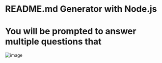 # README.md Generator with Node.js
# You will be prompted to answer multiple questions that 
![image](https://user-images.githubusercontent.com/87049684/135191663-2ab46a10-0d9e-4898-a76c-bf34ca7c6e78.png)
